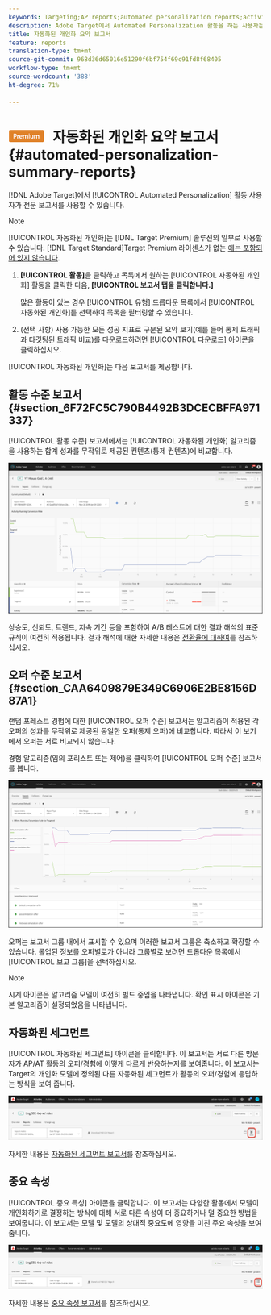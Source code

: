 ```yaml
---
keywords: Targeting;AP reports;automated personalization reports;activity level report;offer level report;offer detail report
description: Adobe Target에서 Automated Personalization 활동을 하는 사용자는 특별 보고서를 사용할 수 있습니다.
title: 자동화된 개인화 요약 보고서
feature: reports
translation-type: tm+mt
source-git-commit: 968d36d65016e51290f6bf754f69c91fd8f68405
workflow-type: tm+mt
source-wordcount: '388'
ht-degree: 71%

---
```



# ![PREMIUM](/help/assets/premium.png) 자동화된 개인화 요약 보고서{#automated-personalization-summary-reports}

[!DNL Adobe Target]에서 [!UICONTROL Automated Personalization] 활동 사용자가 전문 보고서를 사용할 수 있습니다.

>[!NOTE]
>
>[!UICONTROL 자동화된 개인화]는 [!DNL Target Premium] 솔루션의 일부로 사용할 수 있습니다. [!DNL Target Standard]Target Premium 라이센스가 없는 [에는 포함되어 있지 않습니다](/help/c-intro/intro.md#premium).

1. **[!UICONTROL 활동]**&#x200B;을 클릭하고 목록에서 원하는 [!UICONTROL 자동화된 개인화] 활동을 클릭한 다음, **[!UICONTROL 보고서 탭을 클릭합니다.]**

   많은 활동이 있는 경우 [!UICONTROL 유형] 드롭다운 목록에서 [!UICONTROL 자동화된 개인화]를 선택하여 목록을 필터링할 수 있습니다.

1. (선택 사항) 사용 가능한 모든 성공 지표로 구분된 요약 보기(예를 들어 통제 트래픽과 타깃팅된 트래픽 비교)를 다운로드하려면 [!UICONTROL 다운로드] 아이콘을 클릭하십시오.

[!UICONTROL 자동화된 개인화]는 다음 보고서를 제공합니다.

## 활동 수준 보고서 {#section_6F72FC5C790B4492B3DCECBFFA971337}

[!UICONTROL 활동 수준] 보고서에서는 [!UICONTROL 자동화된 개인화] 알고리즘을 사용하는 합계 성과를 무작위로 제공된 컨텐츠(통제 컨텐츠)에 비교합니다.

![활동 수준 보고서](/help/c-reports/assets/box_plot_ap.png)

상승도, 신뢰도, 트렌드, 지속 기간 등을 포함하여 A/B 테스트에 대한 결과 해석의 표준 규칙이 여전히 적용됩니다. 결과 해석에 대한 자세한 내용은 [전환율에 대하여](/help/c-reports/conversion-rate.md#concept_2D9FEDE8F94A485DAC86D611BFBDC844)를 참조하십시오.

## 오퍼 수준 보고서 {#section_CAA6409879E349C6906E2BE8156D87A1}

랜덤 포레스트 경험에 대한 [!UICONTROL 오퍼 수준] 보고서는 알고리즘이 적용된 각 오퍼의 성과를 무작위로 제공된 동일한 오퍼(통제 오퍼)에 비교합니다. 따라서 이 보기에서 오퍼는 서로 비교되지 않습니다.

경험 알고리즘(임의 포리스트 또는 제어)을 클릭하여 [!UICONTROL 오퍼 수준] 보고서를 봅니다.

![](assets/ap_OfferLevelRpt.png)

오퍼는 보고서 그룹 내에서 표시할 수 있으며 이러한 보고서 그룹은 축소하고 확장할 수 있습니다. 롤업된 정보를 오퍼별로가 아니라 그룹별로 보려면 드롭다운 목록에서 [!UICONTROL 보고 그룹]을 선택하십시오.

>[!NOTE]
>
>시계 아이콘은 알고리즘 모델이 여전히 빌드 중임을 나타냅니다. 확인 표시 아이콘은 기본 알고리즘이 설정되었음을 나타냅니다.

## 자동화된 세그먼트

[!UICONTROL 자동화된 세그먼트] 아이콘을 클릭합니다. 이 보고서는 서로 다른 방문자가 AP/AT 활동의 오퍼/경험에 어떻게 다르게 반응하는지를 보여줍니다. 이 보고서는 Target의 개인화 모델에 정의된 다른 자동화된 세그먼트가 활동의 오퍼/경험에 응답하는 방식을 보여 줍니다.

![자동화된 세그먼트 아이콘](/help/c-reports/assets/icon-automated-sements-ap.png)

자세한 내용은 [자동화된 세그먼트 보고서](/help/c-reports/c-personalization-insights-reports/automated-segments-report.md)를 참조하십시오.

## 중요 속성

[!UICONTROL 중요 특성] 아이콘을 클릭합니다. 이 보고서는 다양한 활동에서 모델이 개인화하기로 결정하는 방식에 대해 서로 다른 속성이 더 중요하거나 덜 중요한 방법을 보여줍니다. 이 보고서는 모델 및 모델의 상대적 중요도에 영향을 미친 주요 속성을 보여 줍니다.

![중요 속성 아이콘](/help/c-reports/assets/icon-important-attributes-ap.png)

자세한 내용은 [중요 속성 보고서](/help/c-reports/c-personalization-insights-reports/important-attributes-report.md)를 참조하십시오.